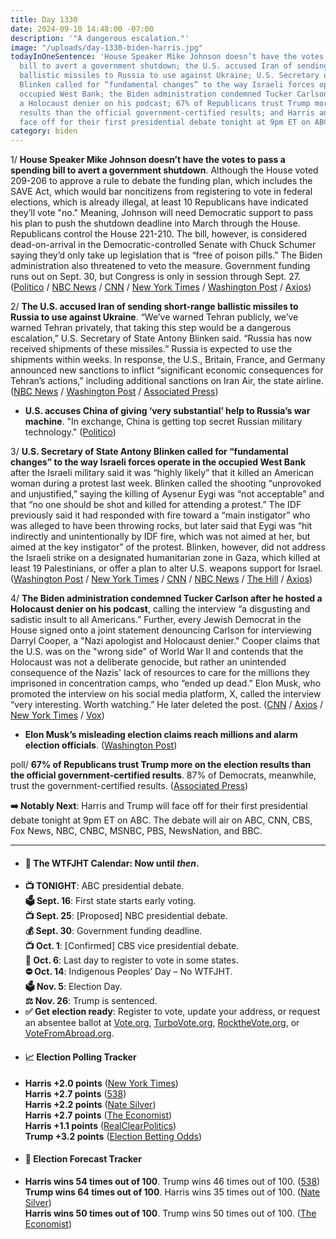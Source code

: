 ```yaml
---
title: Day 1330
date: 2024-09-10 14:48:00 -07:00
description: '"A dangerous escalation."'
image: "/uploads/day-1330-biden-harris.jpg"
todayInOneSentence: 'House Speaker Mike Johnson doesn’t have the votes to pass a spending
  bill to avert a government shutdown; the U.S. accused Iran of sending short-range
  ballistic missiles to Russia to use against Ukraine; U.S. Secretary of State Antony
  Blinken called for “fundamental changes” to the way Israeli forces operate in the
  occupied West Bank; the Biden administration condemned Tucker Carlson after he hosted
  a Holocaust denier on his podcast; 67% of Republicans trust Trump more on the election
  results than the official government-certified results; and Harris and Trump will
  face off for their first presidential debate tonight at 9pm ET on ABC. '
category: biden
---
```


1/ **House Speaker Mike Johnson doesn’t have the votes to pass a spending bill to avert a government shutdown**. Although the House voted 209-206 to approve a rule to debate the funding plan, which includes the SAVE Act, which would bar noncitizens from registering to vote in federal elections, which is already illegal, at least 10 Republicans have indicated they’ll vote "no." Meaning, Johnson will need Democratic support to pass his plan to push the shutdown deadline into March through the House. Republicans control the House 221-210. The bill, however, is considered dead-on-arrival in the Democratic-controlled Senate with Chuck Schumer saying they’d only take up legislation that is “free of poison pills.” The Biden administration also threatened to veto the measure. Government funding runs out on Sept. 30, but Congress is only in session through Sept. 27. ([Politico](https://www.politico.com/live-updates/2024/09/10/congress) / [NBC News](https://www.nbcnews.com/politics/congress/house-republicans-plan-vote-government-shutdown-bill-trump-rcna170402) / [CNN](https://www.cnn.com/2024/09/10/politics/house-funding-plan-clears-hurdle-risks-failing/index.html) / [New York Times](https://www.nytimes.com/2024/09/10/us/politics/johnson-spending-bill-republicans.html) / [Washington Post](https://www.washingtonpost.com/business/2024/09/10/republicans-defect-government-shutdown/) / [Axios](https://www.axios.com/2024/09/09/mike-johnsons-shutdown-strategy-is-crumbling))

2/ **The U.S. accused Iran of sending short-range ballistic missiles to Russia to use against Ukraine**. “We’ve warned Tehran publicly, we’ve warned Tehran privately, that taking this step would be a dangerous escalation,” U.S. Secretary of State Antony Blinken said. “Russia has now received shipments of these missiles.” Russia is expected to use the shipments within weeks. In response, the U.S., Britain, France, and Germany announced new sanctions to inflict “significant economic consequences for Tehran’s actions,” including additional sanctions on Iran Air, the state airline. ([NBC News](https://www.nbcnews.com/investigations/us-says-iran-sending-ballistic-missiles-russia-dramatic-escalation-rcna170414) / [Washington Post](https://www.washingtonpost.com/national-security/2024/09/10/blinken-russia-iran-ukraine-missiles/) / [Associated Press](https://apnews.com/article/us-britain-blinken-ukraine-iran-ballistic-missiles-russia-a2c3f92e213518063ccd5ad890105560))

* **U.S. accuses China of giving ‘very substantial’ help to Russia’s war machine**. "In exchange, China is getting top secret Russian military technology." ([Politico](https://www.politico.eu/article/united-states-accuse-china-help-russia-war-kurt-campbell/))

3/ **U.S. Secretary of State Antony Blinken called for “fundamental changes” to the way Israeli forces operate in the occupied West Bank** after the Israeli military said it was “highly likely” that it killed an American woman during a protest last week. Blinken called the shooting “unprovoked and unjustified,” saying the killing of Aysenur Eygi was “not acceptable” and that “no one should be shot and killed for attending a protest.” The IDF previously said it had responded with fire toward a “main instigator” who was alleged to have been throwing rocks, but later said that Eygi was “hit indirectly and unintentionally by IDF fire, which was not aimed at her, but aimed at the key instigator” of the protest. Blinken, however, did not address the Israeli strike on a designated humanitarian zone in Gaza, which killed at least 19 Palestinians, or offer a plan to alter U.S. weapons support for Israel. ([Washington Post](https://www.washingtonpost.com/world/2024/09/10/israel-idf-operations-blinken-response-american-death/) / [New York Times](https://www.nytimes.com/2024/09/10/world/middleeast/israel-west-bank-activist-shooting.html) / [CNN](https://www.cnn.com/2024/09/10/middleeast/israel-military-american-activist-west-bank-intl/index.html) / [NBC News](https://www.nbcnews.com/news/world/israeli-military-says-likely-killed-american-west-bank-protest-rcna170370) / [The Hill](https://thehill.com/policy/defense/4871279-antony-blinken-american-killed-west-bank-israel-hamas-war/) / [Axios](https://www.axios.com/2024/09/10/israel-investigation-aysenur-ezgi-eygi-idf))

4/ **The Biden administration condemned Tucker Carlson after he hosted a Holocaust denier on his podcast**, calling the interview “a disgusting and sadistic insult to all Americans.” Further, every Jewish Democrat in the House signed onto a joint statement denouncing Carlson for interviewing Darryl Cooper, a "Nazi apologist and Holocaust denier." Cooper claims that the U.S. was on the "wrong side" of World War II and contends that the Holocaust was not a deliberate genocide, but rather an unintended consequence of the Nazis' lack of resources to care for the millions they imprisoned in concentration camps, who “ended up dead.” Elon Musk, who promoted the interview on his social media platform, X, called the interview “very interesting. Worth watching.” He later deleted the post. ([CNN](https://www.cnn.com/2024/09/05/media/white-house-condemns-tucker-carlson-nazi-propaganda-interview/index.html) / [Axios](https://www.axios.com/2024/09/10/jewish-house-democrats-rebuke-tucker-carlson) / [New York Times](https://www.nytimes.com/2024/09/06/business/media/tucker-carlson-holocaust-interview-biden-administration.html) / [Vox](https://www.vox.com/politics/370519/tucker-carlson-holocaust-nazi-churchill-darryl-cooper-martyrmade))

* **Elon Musk’s misleading election claims reach millions and alarm election officials**. ([Washington Post](https://www.washingtonpost.com/politics/2024/09/10/elon-musk-illegal-immigrant-voting-misinformation/))
 
poll/ **67% of Republicans trust Trump more on the election results than the official government-certified results**. 87% of Democrats, meanwhile, trust the government-certified results. ([Associated Press](https://apnews.com/article/trump-harris-election-2024-misinformation-451b4f6ebc4c82ac941521b9059500d8))

**➡️ Notably Next**: Harris and Trump will face off for their first presidential debate tonight at 9pm ET on ABC. The debate will air on ABC, CNN, CBS, Fox News, NBC, CNBC, MSNBC, PBS, NewsNation, and BBC.

---

* #### 📅 The WTFJHT Calendar: Now until *then*. 
* **📺 TONIGHT**: ABC presidential debate. \
**🗳️ Sept. 16**: First state starts early voting. \
**📺 Sept. 25**: [Proposed] NBC presidential debate. \
**💰 Sept. 30**: Government funding deadline. \
**📺 Oct. 1**: [Confirmed] CBS vice presidential debate. \
**📆 Oct. 6**: Last day to register to vote in some states. \
**⛔️ Oct. 14**: Indigenous Peoples’ Day – No WTFJHT. \
**🗳️ Nov. 5**: Election Day. \
**⚖️ Nov. 26**: Trump is sentenced. 
* **✅ Get election ready**: Register to vote, update your address, or request an absentee ballot at [Vote.org](https://www.vote.org/), [TurboVote.org](https://turbovote.org/), [RocktheVote.org](https://www.rockthevote.org/), or [VoteFromAbroad.org](https://www.votefromabroad.org/).
* #### 📈 Election Polling Tracker
* **Harris +2.0 points** ([New York Times](https://www.nytimes.com/interactive/2024/us/elections/polls-president.html)) \
**Harris +2.7 points** ([538](https://projects.fivethirtyeight.com/polls/president-general/2024/national/)) \
**Harris +2.2 points** ([Nate Silver](https://www.natesilver.net/p/nate-silver-2024-president-election-polls-model)) \
**Harris +2.7 points** ([The Economist](https://www.economist.com/interactive/us-2024-election/trump-harris-polls)) \
**Harris +1.1 points** ([RealClearPolitics](https://www.realclearpolling.com/polls/president/general/2024/trump-vs-harris)) \
**Trump +3.2 points** ([Election Betting Odds](https://www.electionbettingodds.com/))
* #### 🔮 Election Forecast Tracker
* **Harris wins 54 times out of 100**. Trump wins 46 times out of 100. ([538](https://projects.fivethirtyeight.com/2024-election-forecast/)) \
**Trump wins 64 times out of 100**. Harris wins 35 times out of 100. ([Nate Silver](https://www.natesilver.net/p/nate-silver-2024-president-election-polls-model)) \
**Harris wins 50 times out of 100**. Trump wins 50 times out of 100. ([The Economist](https://www.economist.com/interactive/us-2024-election/prediction-model/president/))
